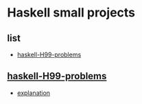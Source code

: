 
# Haskell small projects

## list
- [haskell-H99-problems](#haskell-H99-problems)


## [haskell-H99-problems](./haskell-H99-problems)

- [explanation](https://wiki.haskell.org/H-99:_Ninety-Nine_Haskell_Problems)